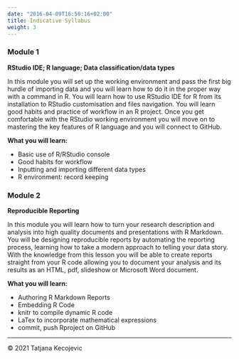 ```yaml
---
date: "2016-04-09T16:50:16+02:00"
title: Indicative Syllabus
weight: 3
---
```


### Module 1
**RStudio IDE; R language; Data classification/data types**

In this module you will set up the working environment and pass the first big hurdle of importing data and you will learn how to do it in the proper way with a command in R. You will learn how to use RStudio IDE for R from its installation to RStudio customisation and files navigation. You will learn good habits and practice of workflow in an R project. Once you get comfortable with the RStudio working environment you will move on to mastering the key features of R language and you will connect to GitHub.

**What you will learn:**

* Basic use of R/RStudio console
* Good habits for workflow
* Inputting and importing different data types
* R environment: record keeping


### Module 2

**Reproducible Reporting**

In this module you will learn how to turn your research description and analysis into high quality documents and presentations with R Markdown. You will be designing reproducible reports by automating the reporting process, learning how to take a modern approach to telling your data story. With the knowledge from this lesson you will be able to create reports straight from your R code allowing you to document your analysis and its results as an HTML, pdf, slideshow or Microsoft Word document. 


**What you will learn:**

*	Authoring R Markdown Reports
*	Embedding R Code
*	knitr to compile dynamic R code
*	LaTex to incorporate mathematical expressions
* commit, push Rproject on GitHub

-----------------------------
© 2021 Tatjana Kecojevic
